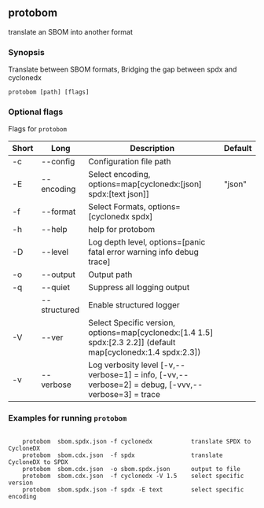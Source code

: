 ## protobom

translate an SBOM into another format

### Synopsis

Translate between SBOM formats, Bridging the gap between spdx and cyclonedx

```
protobom [path] [flags]
```

### Optional flags 
Flags for `protobom`


| Short | Long | Description | Default |
| --- | --- | --- | --- |
| -c | --config | Configuration file path | |
| -E | --encoding | Select encoding, options=map[cyclonedx:[json] spdx:[text json]] | "json" |
| -f | --format | Select Formats, options=[cyclonedx spdx] | |
| -h | --help | help for protobom | |
| -D | --level | Log depth level, options=[panic fatal error warning info debug trace] | |
| -o | --output | Output path | |
| -q | --quiet | Suppress all logging output | |
| | --structured | Enable structured logger | |
| -V | --ver | Select Specific version, options=map[cyclonedx:[1.4 1.5] spdx:[2.3 2.2]] (default map[cyclonedx:1.4 spdx:2.3]) | |
| -v | --verbose | Log verbosity level [-v,--verbose=1] = info, [-vv,--verbose=2] = debug, [-vvv,--verbose=3] = trace | |


### Examples for running `protobom`

```

	protobom  sbom.spdx.json -f cyclonedx           translate SPDX to CycloneDX
	protobom  sbom.cdx.json  -f spdx                translate CycloneDX to SPDX
	protobom  sbom.cdx.json  -o sbom.spdx.json      output to file
	protobom  sbom.cdx.json  -f cyclonedx -V 1.5    select specific version
	protobom  sbom.spdx.json -f spdx -E text        select specific encoding
	
```

